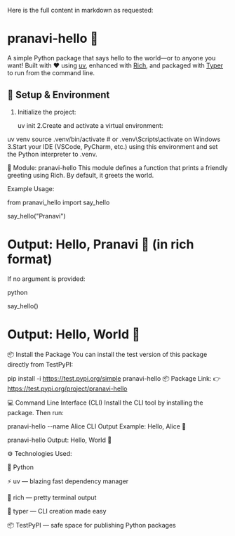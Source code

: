 Here is the full content in markdown as requested:


# pranavi-hello 👋

A simple Python package that says hello to the world—or to anyone you want! Built with ❤️ using [uv](https://github.com/astral-sh/uv), enhanced with [Rich](https://github.com/Textualize/rich), and packaged with [Typer](https://github.com/tiangolo/typer) to run from the command line.

## 🔧 Setup & Environment

1. Initialize the project:
 
   uv init
2.Create and activate a virtual environment:


uv venv
source .venv/bin/activate  # or .venv\Scripts\activate on Windows
3.Start your IDE (VSCode, PyCharm, etc.) using this environment and set the Python interpreter to .venv.

🧩 Module: pranavi-hello
This module defines a function that prints a friendly greeting using Rich. By default, it greets the world.

Example Usage:

from pranavi_hello import say_hello

say_hello("Pranavi")
# Output: Hello, Pranavi 👋 (in rich format)
If no argument is provided:

python

say_hello()
# Output: Hello, World 👋
📦 Install the Package
You can install the test version of this package directly from TestPyPI:


pip install -i https://test.pypi.org/simple pranavi-hello
📦 Package Link:
👉 https://test.pypi.org/project/pranavi-hello

💻 Command Line Interface (CLI)
Install the CLI tool by installing the package. Then run:


pranavi-hello --name Alice
CLI Output Example:
Hello, Alice 👋


pranavi-hello
Output:
Hello, World 👋

⚙️ Technologies Used:

🐍 Python

⚡ uv — blazing fast dependency manager

🎨 rich — pretty terminal output

🧰 typer — CLI creation made easy

📦 TestPyPI — safe space for publishing Python packages













